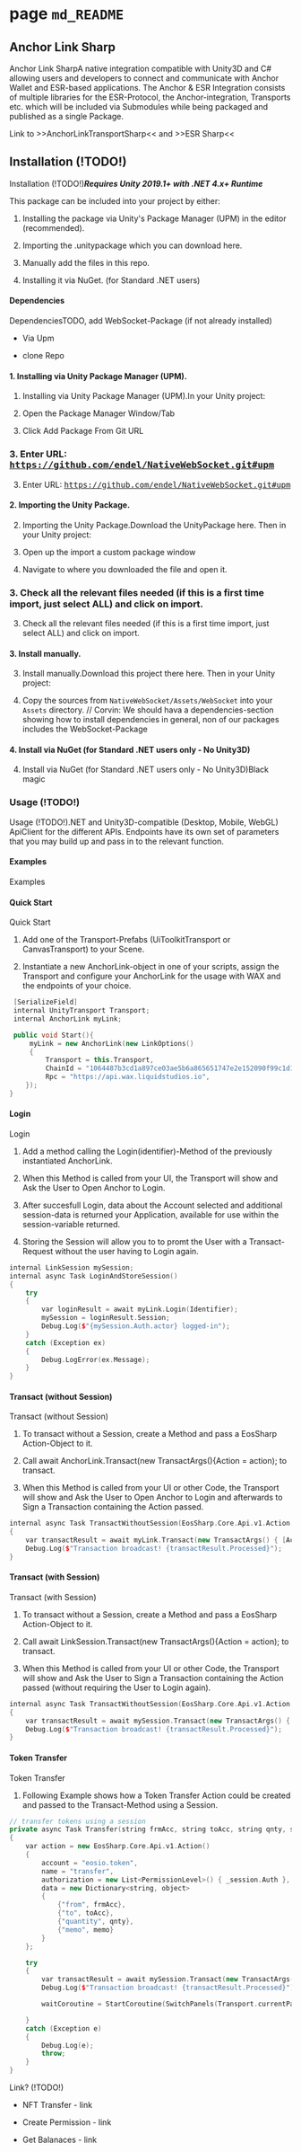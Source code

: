 # page `md_README` 

## Anchor Link Sharp
Anchor Link SharpA native integration compatible with Unity3D and C# allowing users and developers to connect and communicate with Anchor Wallet and ESR-based applications. The Anchor & ESR Integration consists of multiple libraries for the ESR-Protocol, the Anchor-integration, Transports etc. which will be included via Submodules while being packaged and published as a single Package.

Link to >>AnchorLinkTransportSharp<< and >>ESR Sharp<<

## Installation (!TODO!)
Installation (!TODO!)**_Requires Unity 2019.1+ with .NET 4.x+ Runtime_**

This package can be included into your project by either:

1. Installing the package via Unity's Package Manager (UPM) in the editor (recommended).

1. Importing the .unitypackage which you can download here.

1. Manually add the files in this repo.

1. Installing it via NuGet. (for Standard .NET users)

#### Dependencies
DependenciesTODO, add WebSocket-Package (if not already installed)

* Via Upm

* clone Repo

#### 1. Installing via Unity Package Manager (UPM).
1. Installing via Unity Package Manager (UPM).In your Unity project:

1. Open the Package Manager Window/Tab

1. Click Add Package From Git URL 

### 3. Enter URL:  <tt>https://github.com/endel/NativeWebSocket.git#upm</tt>
3. Enter URL:  <tt>https://github.com/endel/NativeWebSocket.git#upm</tt>

#### 2. Importing the Unity Package.
2. Importing the Unity Package.Download the UnityPackage here. Then in your Unity project:

1. Open up the import a custom package window

1. Navigate to where you downloaded the file and open it. 

### 3. Check all the relevant files needed (if this is a first time import, just select ALL) and click on import.
3. Check all the relevant files needed (if this is a first time import, just select ALL) and click on import.

#### 3. Install manually.
3. Install manually.Download this project there here. Then in your Unity project:

1. Copy the sources from `NativeWebSocket/Assets/WebSocket` into your `Assets` directory. // Corvin: We should hava a dependencies-section showing how to install dependencies in general, non of our packages includes the WebSocket-Package

#### 4. Install via NuGet (for Standard .NET users only - No Unity3D)
4. Install via NuGet (for Standard .NET users only - No Unity3D)Black magic

### Usage (!TODO!)
Usage (!TODO!).NET and Unity3D-compatible (Desktop, Mobile, WebGL) ApiClient for the different APIs. Endpoints have its own set of parameters that you may build up and pass in to the relevant function.

#### Examples
Examples
#### Quick Start
Quick Start

1. Add one of the Transport-Prefabs (UiToolkitTransport or CanvasTransport) to your Scene.

1. Instantiate a new AnchorLink-object in one of your scripts, assign the Transport and configure your AnchorLink for the usage with WAX and the endpoints of your choice.

```cpp
 [SerializeField]
 internal UnityTransport Transport;
 internal AnchorLink myLink;

 public void Start(){
     myLink = new AnchorLink(new LinkOptions()
     {
         Transport = this.Transport,
         ChainId = "1064487b3cd1a897ce03ae5b6a865651747e2e152090f99c1d19d44e01aea5a4",
         Rpc = "https://api.wax.liquidstudios.io",
    });
}
```

#### Login
Login

1. Add a method calling the Login(identifier)-Method of the previously instantiated AnchorLink.

1. When this Method is called from your UI, the Transport will show and Ask the User to Open Anchor to Login.

1. After succesfull Login, data about the Account selected and additional session-data is returned your Application, available for use within the session-variable returned.

1. Storing the Session will allow you to to promt the User with a Transact-Request without the user having to Login again.

```cpp
internal LinkSession mySession;
internal async Task LoginAndStoreSession()
{
    try
    {
        var loginResult = await myLink.Login(Identifier);
        mySession = loginResult.Session;
        Debug.Log($"{mySession.Auth.actor} logged-in");
    }
    catch (Exception ex)
    {
        Debug.LogError(ex.Message);
    }
}
```

#### Transact (without Session)
Transact (without Session)

1. To transact without a Session, create a Method and pass a EosSharp Action-Object to it.

1. Call await AnchorLink.Transact(new TransactArgs(){Action = action); to transact.

1. When this Method is called from your UI or other Code, the Transport will show and Ask the User to Open Anchor to Login and afterwards to Sign a Transaction containing the Action passed.

```cpp
internal async Task TransactWithoutSession(EosSharp.Core.Api.v1.Action action)
{
    var transactResult = await myLink.Transact(new TransactArgs() { [Action](#_main_view_8cs_1a24e91c56095a0673d92c6eac6e069a3c) = action });
    Debug.Log($"Transaction broadcast! {transactResult.Processed}");
}
```

#### Transact (with Session)
Transact (with Session)

1. To transact without a Session, create a Method and pass a EosSharp Action-Object to it.

1. Call await LinkSession.Transact(new TransactArgs(){Action = action); to transact.

1. When this Method is called from your UI or other Code, the Transport will show and Ask the User to Sign a Transaction containing the Action passed (without requiring the User to Login again). 
```cpp
internal async Task TransactWithoutSession(EosSharp.Core.Api.v1.Action action)
{
    var transactResult = await mySession.Transact(new TransactArgs() { [Action](#_main_view_8cs_1a24e91c56095a0673d92c6eac6e069a3c) = action });
    Debug.Log($"Transaction broadcast! {transactResult.Processed}");
}
```

#### Token Transfer
Token Transfer

1. Following Example shows how a Token Transfer Action could be created and passed to the Transact-Method using a Session.

```cpp
// transfer tokens using a session
private async Task Transfer(string frmAcc, string toAcc, string qnty, string memo)
{
    var action = new EosSharp.Core.Api.v1.Action()
    {
        account = "eosio.token",
        name = "transfer",
        authorization = new List<PermissionLevel>() { _session.Auth },
        data = new Dictionary<string, object>
        {
            {"from", frmAcc},
            {"to", toAcc},
            {"quantity", qnty},
            {"memo", memo}
        }
    };

    try
    {
        var transactResult = await mySession.Transact(new TransactArgs() { [Action](#_main_view_8cs_1a24e91c56095a0673d92c6eac6e069a3c) = action });
        Debug.Log($"Transaction broadcast! {transactResult.Processed}");

        waitCoroutine = StartCoroutine(SwitchPanels(Transport.currentPanel, CustomActionsPanel, 1.5f));

    }
    catch (Exception e)
    {
        Debug.Log(e);
        throw;
    }
}
```

Link? (!TODO!)

* NFT Transfer - link

* Create Permission - link

* Get Balanaces - link

